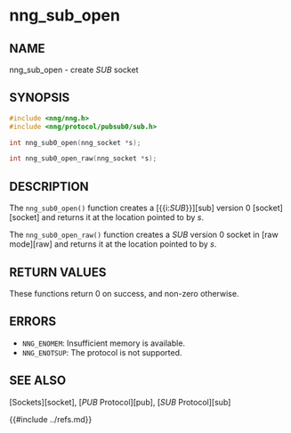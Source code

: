 # nng_sub_open

## NAME

nng_sub_open - create _SUB_ socket

## SYNOPSIS

```c
#include <nng/nng.h>
#include <nng/protocol/pubsub0/sub.h>

int nng_sub0_open(nng_socket *s);

int nng_sub0_open_raw(nng_socket *s);
```

## DESCRIPTION

The `nng_sub0_open()` function creates a [{{i:*SUB*}}][sub] version 0
[socket][socket] and returns it at the location pointed to by _s_.

The `nng_sub0_open_raw()` function creates a _SUB_ version 0
socket in
[raw mode][raw] and returns it at the location pointed to by _s_.

## RETURN VALUES

These functions return 0 on success, and non-zero otherwise.

## ERRORS

* `NNG_ENOMEM`: Insufficient memory is available.
* `NNG_ENOTSUP`: The protocol is not supported.

## SEE ALSO

[Sockets][socket],
[_PUB_ Protocol][pub],
[_SUB_ Protocol][sub]

{{#include ../refs.md}}